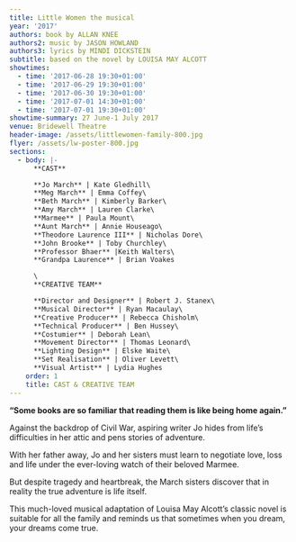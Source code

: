 ```yaml
---
title: Little Women the musical
year: '2017'
authors: book by ALLAN KNEE
authors2: music by JASON HOWLAND
authors3: lyrics by MINDI DICKSTEIN
subtitle: based on the novel by LOUISA MAY ALCOTT
showtimes:
  - time: '2017-06-28 19:30+01:00'
  - time: '2017-06-29 19:30+01:00'
  - time: '2017-06-30 19:30+01:00'
  - time: '2017-07-01 14:30+01:00'
  - time: '2017-07-01 19:30+01:00'
showtime-summary: 27 June-1 July 2017
venue: Bridewell Theatre
header-image: /assets/littlewomen-family-800.jpg
flyer: /assets/lw-poster-800.jpg
sections:
  - body: |-
      **CAST**

      **Jo March** | Kate Gledhill\
      **Meg March** | Emma Coffey\
      **Beth March** | Kimberly Barker\
      **Amy March** | Lauren Clarke\
      **Marmee** | Paula Mount\
      **Aunt March** | Annie Houseago\
      **Theodore Laurence III** | Nicholas Dore\
      **John Brooke** | Toby Churchley\
      **Professor Bhaer** |Keith Walters\
      **Grandpa Laurence** | Brian Voakes

      \
      **CREATIVE TEAM**

      **Director and Designer** | Robert J. Stanex\
      **Musical Director** | Ryan Macaulay\
      **Creative Producer** | Rebecca Chisholm\
      **Technical Producer** | Ben Hussey\
      **Costumier** | Deborah Lean\
      **Movement Director** | Thomas Leonard\
      **Lighting Design** | Elske Waite\
      **Set Realisation** | Oliver Levett\
      **Visual Artist** | Lydia Hughes
    order: 1
    title: CAST & CREATIVE TEAM
---
```

**“Some books are so familiar that reading them is like being home again.”**

Against the backdrop of Civil War, aspiring writer Jo hides from life’s difficulties in her attic and pens stories of adventure.

With her father away, Jo and her sisters must learn to negotiate love, loss and life under the ever-loving watch of their beloved Marmee.

But despite tragedy and heartbreak, the March sisters discover that in reality the true adventure is life itself.

This much-loved musical adaptation of Louisa May Alcott’s classic novel is suitable for all the family and reminds us that sometimes when you dream, your dreams come true.
